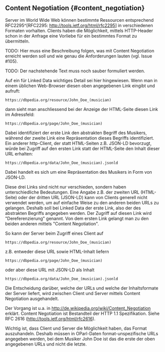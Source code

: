 Content Negotiation  {#content_negotiation}
-------------------

Server im World Wide Web können bestimmte Ressourcen entsprechend 
RFC2295^[RFC2295: <http://tools.ietf.org/html/rfc2295>] in verschiedenen Formaten
vorhalten. Clients haben die Möglichkeit, mittels HTTP-Header schon in
der Anfrage eine Vorliebe für ein bestimmtes Format zu übermitteln.

TODO: Hier muss eine Beschreibung folgen, was mit Content Negotiation erreicht werden
soll und wie genau die Anforderungen lauten (vgl. Issue #105).

TODO: Der nachstehende Text muss noch sauber formuliert werden.

Auf ein für Linked Data wichtiges Detail sei hier hingewiesen. Wenn man in einem üblichen Web-Browser
diesen oben angegebenen Link eingibt und aufruft:

    https://dbpedia.org/resource/John_Doe_(musician)

dann sieht man anschliessend bei der Anzeige der HTML-Seite diesen Link im Adressfeld:

    https://dbpedia.org/page/John_Doe_(musician)

Dabei identifiziert der erste Link den abstrakten Begriff des Musikers, während der
zweite Link eine Repräsentation dieses Begriffs identifiziert. Ein anderer http-Client, der
statt HTML-Seiten z.B. JSON-LD bevorzugt, würde bei Zugriff auf den ersten Link statt der
HTML-Seite den Inhalt dieser URL erhalten:

    https://dbpedia.org/data/John_Doe_(musician).jsonld

Dabei handelt es sich um eine Repräsentation des Musikers in Form von JSON-LD.

Diese drei Links sind nicht nur verschieden, sondern haben unterschiedliche Bedeutungen. Eine Angabe z.B. der zweiten URL (HTML-Seite) oder der dritten URL (JSON-LD) kann von Clients generell nicht verwendet werden, um auf einfache Weise zu den anderen beiden URLs zu gelangen. Deshalb soll bei Linked Data der erste Link, also der des abstrakten Begriffs angegeben werden. Der Zugriff auf diesen Link wird "Dereferenzierung" genannt. Von dem ersten Link gelangt man zu den beiden anderen mittels "Content Negotiation".

So kann der Server beim Zugriff eines Client auf

    https://dbpedia.org/resource/John_Doe_(musician)

z.B. entweder diese URL sowie HTML-Inhalt liefern

    https://dbpedia.org/page/John_Doe_(musician)

oder aber diese URL mit JSON-LD als Inhalt

    https://dbpedia.org/data/John_Doe_(musician).jsonld

Die Entscheidung darüber, welche der URLs und welche der Inhaltsformate der Server liefert, wird zwischen Client und Server
mittels Content Negotiation ausgehandelt.

Der Vorgang ist u.a. in http://de.wikipedia.org/wiki/Content_Negotiation erklärt. Content Negotiation ist Bestandteil der HTTP 1.1 Spezifikation. Siehe RFC 2616 (http://tools.ietf.org/html/rfc2616).

Wichtig ist, dass Client und Server die Möglichkeit haben, das Format auszuhandeln. Deshalb müssen in OParl-Daten 
format-unspezifische URLs angegeben werden, bei dem Musiker John Doe ist das die erste der oben angegebenen URLs und nicht
die letzte.
